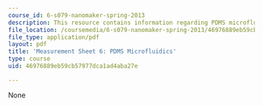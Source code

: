 ```yaml
---
course_id: 6-s079-nanomaker-spring-2013
description: This resource contains information regarding PDMS microfluidics.
file_location: /coursemedia/6-s079-nanomaker-spring-2013/46976889eb59cb57977dca1ad4aba27e_MIT6_S079S13_lab06.pdf
file_type: application/pdf
layout: pdf
title: 'Measurement Sheet 6: PDMS Microfluidics'
type: course
uid: 46976889eb59cb57977dca1ad4aba27e

---
```

None